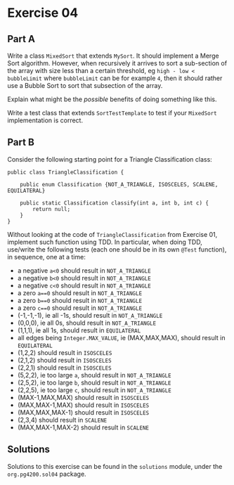 # Exercise 04

## Part A

Write a class `MixedSort` that extends `MySort`. It should implement a Merge Sort algorithm.
However, when recursively it arrives to sort a sub-section of the array with size less than
a certain threshold, eg `high - low < bubbleLimit` where `bubbleLimit` can be for example `4`,
then it should rather use a Bubble Sort to sort that subsection of the array.

Explain what might be the *possible* benefits of doing something like this.

Write a test class that extends `SortTestTemplate` to test if your `MixedSort` implementation is correct.


## Part B

Consider the following starting point for a Triangle Classification class:

```
public class TriangleClassification {

    public enum Classification {NOT_A_TRIANGLE, ISOSCELES, SCALENE, EQUILATERAL}

    public static Classification classify(int a, int b, int c) {
        return null;
    }
}
```

Without looking at the code of `TriangleClassification` from Exercise 01,
implement such function using TDD.
In particular, when doing TDD, use/write the following tests (each one should
be in its own `@Test` function), in sequence, one at a time:

* a negative `a<0` should result in `NOT_A_TRIANGLE`
* a negative `b<0` should result in `NOT_A_TRIANGLE`
* a negative `c<0` should result in `NOT_A_TRIANGLE`
* a zero `a==0` should result in `NOT_A_TRIANGLE`
* a zero `b==0` should result in `NOT_A_TRIANGLE`
* a zero `c==0` should result in `NOT_A_TRIANGLE`
* (-1,-1,-1), ie all -1s, should result in `NOT_A_TRIANGLE`
* (0,0,0), ie all 0s, should result in `NOT_A_TRIANGLE`
* (1,1,1), ie all 1s, should result in `EQUILATERAL`
* all edges being `Integer.MAX_VALUE`, ie (MAX,MAX,MAX), should result in `EQUILATERAL`
* (1,2,2) should result in `ISOSCELES`
* (2,1,2) should result in `ISOSCELES`
* (2,2,1) should result in `ISOSCELES`
* (5,2,2), ie too large `a`, should result in `NOT_A_TRIANGLE`
* (2,5,2), ie too large `b`, should result in `NOT_A_TRIANGLE`
* (2,2,5), ie too large `c`, should result in `NOT_A_TRIANGLE`
* (MAX-1,MAX,MAX) should result in `ISOSCELES`
* (MAX,MAX-1,MAX) should result in `ISOSCELES`
* (MAX,MAX,MAX-1) should result in `ISOSCELES`
* (2,3,4) should result in `SCALENE`
* (MAX,MAX-1,MAX-2) should result in `SCALENE`

## Solutions

Solutions to this exercise can be found in the `solutions`
module, under the `org.pg4200.sol04` package.